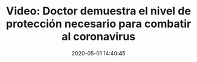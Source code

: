 ---
permalink: 	Editorial/doctor-muestra-las-capas-de-proteccion-necesarias-para-protegerse-del-coronavirus
id:	181
layout: 	regularpost
title: 	"Video: Doctor demuestra el nivel de protección necesario para combatir al coronavirus"
publish_date: 	1 de Mayo de 2020
date:	2020-05-01 14:40:45
categories:	["Salud"]
tags:	["Coronavirus", "Medicina"]
preview_sentence:	"Te sorprenderán la cantidad de capas que se requieren para mantener a salvo a nuestros trabajadores de la salud."
intro_paragraph: 	"l doctor de nacionalidad China que podemos apreciar en el video muestra el proceso que realiza a diario para equiparse con una docena de equipos de protección."
other_paragraphs:	["De acuerdo a la Organización Mundial de la Salud, OMS; los médicos que trabajen en contacto con pacientes infectados del Coronavirus deben disponer como mínimo de una bata, guantes, una máscara facial, y un par de anteojos protectores especiales; los paises más desarrollados sin embargo, son mucho más precavidos.", "En paises como Estados Unidos e Inglaterra, que pertenecen al denominado primer mundo, se ha vuelto común que doctores, enfermeros, y otro personal esencial participen en protestas debido a que sus empleadores no les ofrecen el equipo necesario. De igual manera, trabajadores que han permanecido activos como aquellos de servicios de envíos o del sector comercial de cara al cliente, se han unido a estas manifestaciones presentando la misma queja.", "Si te encuentras en una situación similar o conoces a alguien que haya permanecido trabajando y a quien no le hayan proporcionado lo mínimo necesario, déjanos tu comentario abajo."]
decorative_letter:	E
blockquote:	"La medicina es el arte de disputar los hombres a la muerte de hoy, para cedérselos en mejor estado, un poco más tarde."
blockquote_author:	"Noel Clarasó"
video_file:	video181.mp4
image_file:	image181.jpg
preview_image:	previewimage181.jpg
image_legend:	"El uniforme de emergencia para personal de respuesta en pandemias es completamente aislado y ofrece mayor protección que la utilizada por el doctor del video a cambio de menor movilidad y mayor costo."
large_image: largeimage181.jpg
---